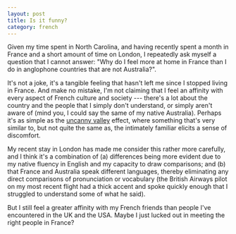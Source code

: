 ```yaml
---
layout: post
title: Is it funny?
category: french
---
```


Given my time spent in North Carolina, and having recently spent a month in
France and a short amount of time on London, I repeatedly ask myself a
question that I cannot answer: "Why do I feel more at home in France than I do
in anglophone countries that are not Australia?".

It's not a joke, it's a tangible feeling that hasn't left me since I stopped
living in France.
And make no mistake, I'm not claiming that I feel an affinity with every
aspect of French culture and society --- there's a lot about the country and
the people that I simply don't understand, or simply aren't aware of (mind
you, I could say the same of my native Australia).
Perhaps it's as simple as the [uncanny
valley](https://en.wikipedia.org/wiki/Uncanny_valley) effect, where something
that's very similar to, but not quite the same as, the intimately familiar
elicits a sense of discomfort.

My recent stay in London has made me consider this rather more carefully, and
I think it's a combination of (a) differences being more evident due to my
native fluency in English and my capacity to draw comparisons; and (b) that
France and Australia speak different languages, thereby eliminating any direct
comparisons of pronunciation or vocabulary (the British Airways pilot on my
most recent flight had a thick accent and spoke quickly enough that I
struggled to understand some of what he said).

But I still feel a greater affinity with my French friends than people I've
encountered in the UK and the USA.
Maybe I just lucked out in meeting the right people in France?

